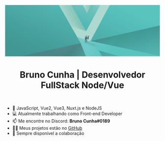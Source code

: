 <img width="auto" src="https://github.com/brunorcunha/brunorcunha/raw/main/header.jpg">

<h1 align="center">
  Bruno Cunha | Desenvolvedor FullStack Node/Vue
</h3>

<br>

- 🚀 JavaScript, Vue2, Vue3, Nuxt.js e NodeJS
- 💻 Atualmente trabalhando como Front-end Developer
- 📫 Me encontre no Discord: **Bruno Cunha#0189**
- 👨‍💻 Meus projetos estão no [GitHub](https://github.com/brunorcunha?tab=repositories)
- 🤝 Sempre disponível a colaboração

